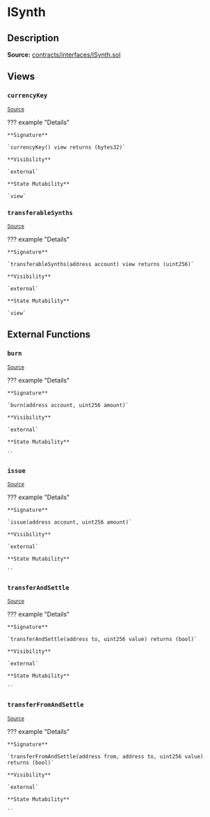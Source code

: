 # ISynth

## Description

**Source:** [contracts/interfaces/ISynth.sol](https://github.com/Synthetixio/synthetix/tree/v2.64.1-alpha/contracts/interfaces/ISynth.sol)

## Views

### `currencyKey`

<sub>[Source](https://github.com/Synthetixio/synthetix/tree/v2.64.1-alpha/contracts/interfaces/ISynth.sol#L6)</sub>

??? example "Details"

    **Signature**

    `currencyKey() view returns (bytes32)`

    **Visibility**

    `external`

    **State Mutability**

    `view`

### `transferableSynths`

<sub>[Source](https://github.com/Synthetixio/synthetix/tree/v2.64.1-alpha/contracts/interfaces/ISynth.sol#L8)</sub>

??? example "Details"

    **Signature**

    `transferableSynths(address account) view returns (uint256)`

    **Visibility**

    `external`

    **State Mutability**

    `view`

## External Functions

### `burn`

<sub>[Source](https://github.com/Synthetixio/synthetix/tree/v2.64.1-alpha/contracts/interfaces/ISynth.sol#L20)</sub>

??? example "Details"

    **Signature**

    `burn(address account, uint256 amount)`

    **Visibility**

    `external`

    **State Mutability**

    ``

### `issue`

<sub>[Source](https://github.com/Synthetixio/synthetix/tree/v2.64.1-alpha/contracts/interfaces/ISynth.sol#L22)</sub>

??? example "Details"

    **Signature**

    `issue(address account, uint256 amount)`

    **Visibility**

    `external`

    **State Mutability**

    ``

### `transferAndSettle`

<sub>[Source](https://github.com/Synthetixio/synthetix/tree/v2.64.1-alpha/contracts/interfaces/ISynth.sol#L11)</sub>

??? example "Details"

    **Signature**

    `transferAndSettle(address to, uint256 value) returns (bool)`

    **Visibility**

    `external`

    **State Mutability**

    ``

### `transferFromAndSettle`

<sub>[Source](https://github.com/Synthetixio/synthetix/tree/v2.64.1-alpha/contracts/interfaces/ISynth.sol#L13)</sub>

??? example "Details"

    **Signature**

    `transferFromAndSettle(address from, address to, uint256 value) returns (bool)`

    **Visibility**

    `external`

    **State Mutability**

    ``
